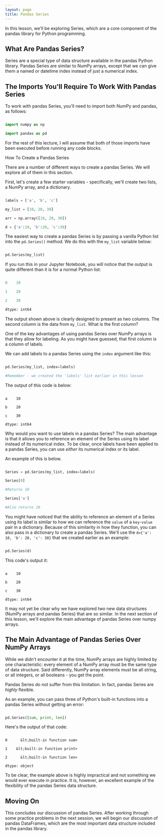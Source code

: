 ```yaml
---
layout: page
title: Pandas Series
---
```


In this lesson, we'll be exploring Series, which are a core component of the pandas library for Python programming.


## What Are Pandas Series?

Series are a special type of data structure available in the pandas Python library. Pandas Series are similar to NumPy arrays, except that we can give them a named or datetime index instead of just a numerical index.


## The Imports You'll Require To Work With Pandas Series

To work with pandas Series, you'll need to import both NumPy and pandas, as follows:

```python

import numpy as np

import pandas as pd

```

For the rest of this lecture, I will assume that both of those imports have been executed before running any code blocks.

How To Create a Pandas Series

There are a number of different ways to create a pandas Series. We will explore all of them in this section. 

First, let's create a few starter variables - specifically, we'll create two lists, a NumPy array, and a dictionary.

```python

labels = ['a', 'b', 'c']

my_list = [10, 20, 30]

arr = np.array([10, 20, 30])

d = {'a':10, 'b':20, 'c':30}

```

The easiest way to create a pandas Series is by passing a vanilla Python list into the `pd.Series()` method. We do this with the `my_list` variable below:

```python

pd.Series(my_list)

```

If you run this in your Jupyter Notebook, you will notice that the output is quite different than it is for a normal Python list:

```python

0    10

1    20

2    30

dtype: int64

```

The output shown above is clearly designed to present as two columns. The second column is the data from `my_list`. What is the first column?

One of the key advantages of using pandas Series over NumPy arrays is that they allow for labeling. As you might have guessed, that first column is a column of labels.

We can add labels to a pandas Series using the `index` argument like this:

```python

pd.Series(my_list, index=labels)

#Remember - we created the 'labels' list earlier in this lesson

```

The output of this code is below:

```

a    10

b    20

c    30

dtype: int64

```

Why would you want to use labels in a pandas Series? The main advantage is that it allows you to reference an element of the Series using its label instead of its numerical index. To be clear, once labels have been applied to a pandas Series, you can use _either_ its numerical index or its label.

An example of this is below.

```python

Series = pd.Series(my_list, index=labels)

Series[0]

#Returns 10

Series['a']

#Also returns 10

```

You might have noticed that the ability to reference an element of a Series using its label is similar to how we can reference the `value` of a `key`-`value` pair in a dictionary. Because of this similarity in how they function, you can also pass in a dictionary to create a pandas Series. We'll use the `d={'a': 10, 'b': 20, 'c': 30}` that we created earlier as an example:

```python

pd.Series(d)

```

This code's output it:

```

a    10

b    20

c    30

dtype: int64

```

It may not yet be clear why we have explored two new data structures (NumPy arrays and pandas Series) that are so similar. In the next section of this lesson, we'll explore the main advantage of pandas Series over numpy arrays.


## The Main Advantage of Pandas Series Over NumPy Arrays

While we didn't encounter it at the time, NumPy arrays are highly limited by one characteristic: every element of a NumPy array must be the same type of data structure. Said differently, NumPy array elements must be all string, or all integers, or all booleans - you get the point.

Pandas Series do not suffer from this limitation. In fact, pandas Series are _highly_ flexible. 

As an example, you can pass three of Python's built-in functions into a pandas Series without getting an error:

```python

pd.Series([sum, print, len])

```

Here's the output of that code:

```

0      &lt;built-in function sum>

1    &lt;built-in function print>

2      &lt;built-in function len>

dtype: object

```

To be clear, the example above is highly impractical and not something we would ever execute in practice. It is, however, an excellent example of the flexibility of the pandas Series data structure.


## Moving On

This concludes our discussion of pandas Series. After working through some practice problems in the next session, we will begin our discussion of pandas DataFrames, which are the most important data structure included in the pandas library.
